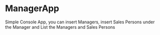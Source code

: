 # ManagerApp
Simple Console App, you can insert Managers, insert Sales Persons under the Manager and List the Managers and Sales Persons

